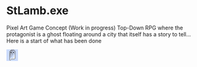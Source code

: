 # StLamb.exe
Pixel Art Game Concept (Work in progress)  Top-Down RPG where the protagonist is a ghost floating around a city that itself has a story to tell...
Here is a start of what has been done


![Idle Ghost](https://github.com/Javques/StLamb.exe/blob/master/floatstanding.gif)
